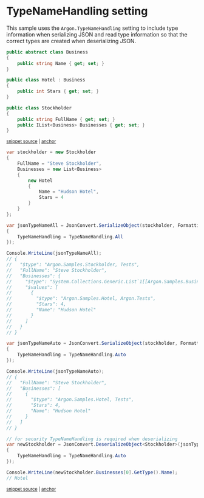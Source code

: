 # TypeNameHandling setting

This sample uses the `Argon.TypeNameHandling` setting to include type information when serializing JSON and read type information so that the correct types are created when deserializing JSON.

<!-- snippet: SerializeTypeNameHandlingTypes -->
<a id='snippet-serializetypenamehandlingtypes'></a>
```cs
public abstract class Business
{
    public string Name { get; set; }
}

public class Hotel : Business
{
    public int Stars { get; set; }
}

public class Stockholder
{
    public string FullName { get; set; }
    public IList<Business> Businesses { get; set; }
}
```
<sup><a href='/src/Tests/Documentation/Samples/Serializer/SerializeTypeNameHandling.cs#L7-L23' title='Snippet source file'>snippet source</a> | <a href='#snippet-serializetypenamehandlingtypes' title='Start of snippet'>anchor</a></sup>
<!-- endSnippet -->

<!-- snippet: SerializeTypeNameHandlingUsage -->
<a id='snippet-serializetypenamehandlingusage'></a>
```cs
var stockholder = new Stockholder
{
    FullName = "Steve Stockholder",
    Businesses = new List<Business>
    {
        new Hotel
        {
            Name = "Hudson Hotel",
            Stars = 4
        }
    }
};

var jsonTypeNameAll = JsonConvert.SerializeObject(stockholder, Formatting.Indented, new JsonSerializerSettings
{
    TypeNameHandling = TypeNameHandling.All
});

Console.WriteLine(jsonTypeNameAll);
// {
//   "$type": "Argon.Samples.Stockholder, Tests",
//   "FullName": "Steve Stockholder",
//   "Businesses": {
//     "$type": "System.Collections.Generic.List`1[[Argon.Samples.Business, Tests]], mscorlib",
//     "$values": [
//       {
//         "$type": "Argon.Samples.Hotel, Argon.Tests",
//         "Stars": 4,
//         "Name": "Hudson Hotel"
//       }
//     ]
//   }
// }

var jsonTypeNameAuto = JsonConvert.SerializeObject(stockholder, Formatting.Indented, new JsonSerializerSettings
{
    TypeNameHandling = TypeNameHandling.Auto
});

Console.WriteLine(jsonTypeNameAuto);
// {
//   "FullName": "Steve Stockholder",
//   "Businesses": [
//     {
//       "$type": "Argon.Samples.Hotel, Tests",
//       "Stars": 4,
//       "Name": "Hudson Hotel"
//     }
//   ]
// }

// for security TypeNameHandling is required when deserializing
var newStockholder = JsonConvert.DeserializeObject<Stockholder>(jsonTypeNameAuto, new JsonSerializerSettings
{
    TypeNameHandling = TypeNameHandling.Auto
});

Console.WriteLine(newStockholder.Businesses[0].GetType().Name);
// Hotel
```
<sup><a href='/src/Tests/Documentation/Samples/Serializer/SerializeTypeNameHandling.cs#L28-L88' title='Snippet source file'>snippet source</a> | <a href='#snippet-serializetypenamehandlingusage' title='Start of snippet'>anchor</a></sup>
<!-- endSnippet -->

